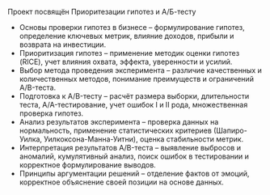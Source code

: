 Проект посвящён Приоритезации гипотез и А/Б-тесту


- Основы проверки гипотез в бизнесе – формулирование гипотез, определение ключевых метрик, влияние доходов, прибыли и возврата на инвестиции.
- Приоритизация гипотез – применение методик оценки гипотез (RICE), учет влияния охвата, эффекта, уверенности и усилий.
- Выбор метода проведения эксперимента – различие качественных и количественных методов, понимание преимуществ и ограничений A/B-теста.
- Подготовка к A/B-тесту – расчёт размера выборки, длительности теста, A/A-тестирование, учет ошибок I и II рода, множественная проверка гипотез.
- Анализ результатов эксперимента – проверка данных на нормальность, применение статистических критериев (Шапиро-Уилка, Уилкоксона-Манна-Уитни), оценка стабильности метрик.
- Интерпретация результатов A/B-теста – выявление выбросов и аномалий, кумулятивный анализ, поиск ошибок в тестировании и корректное формулирование выводов.
- Принципы аргументации решений – отделение фактов от эмоций, корректное объяснение своей позиции на основе данных.
